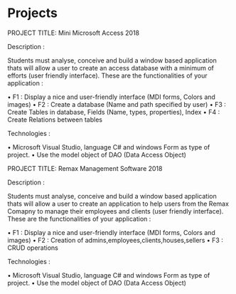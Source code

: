 # Projects
PROJECT TITLE: Mini Microsoft Access 2018

Description :

Students must analyse, conceive and build a window based application thats will allow a user to create an access database with a minimum of efforts (user friendly interface). These are the functionalities of your application :

•	F1 : Display a nice and user-friendly interface (MDI forms, Colors and images) 
•	F2 : Create a database (Name and path specified by user) 
•	F3 : Create Tables in database, Fields (Name, types, properties), Index 
•	F4 : Create Relations between tables

Technologies :

•	Microsoft Visual Studio, language C# and windows Form as type of project. •	Use the model object of DAO (Data Access Object)

PROJECT TITLE: Remax Management Software 2018

Description :

Students must analyse, conceive and build a window based application thats will allow a user to create an application to help users from the Remax Comapny to manage their employees and clients (user friendly interface). These are the functionalities of your application :

•	F1 : Display a nice and user-friendly interface (MDI forms, Colors and images)
•	F2 : Creation of admins,employees,clients,houses,sellers 
•	F3 : CRUD operations

Technologies :

•	Microsoft Visual Studio, language C# and windows Form as type of project.
•	Use the model object of DAO (Data Access Object)

